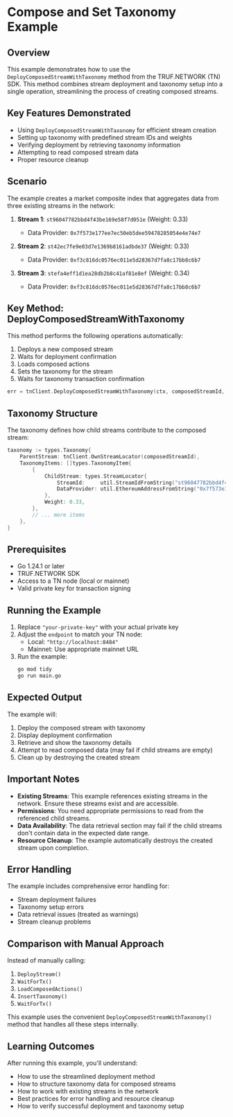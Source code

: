 # Compose and Set Taxonomy Example

## Overview

This example demonstrates how to use the `DeployComposedStreamWithTaxonomy` method from the TRUF.NETWORK (TN) SDK. This method combines stream deployment and taxonomy setup into a single operation, streamlining the process of creating composed streams.

## Key Features Demonstrated

- Using `DeployComposedStreamWithTaxonomy` for efficient stream creation
- Setting up taxonomy with predefined stream IDs and weights
- Verifying deployment by retrieving taxonomy information
- Attempting to read composed stream data
- Proper resource cleanup

## Scenario

The example creates a market composite index that aggregates data from three existing streams in the network:

1. **Stream 1**: `st96047782bbd4f43be169e58f7d051e` (Weight: 0.33)
   - Data Provider: `0x7f573e177ee7ec50eb5dee59478285054e4e74e7`

2. **Stream 2**: `st42ec7fe9e03d7e1369b8161adbde37` (Weight: 0.33)
   - Data Provider: `0xf3c816dc0576ec011e5d28367d7fa8c17bb8c6b7`

3. **Stream 3**: `stefa4eff1d1ea28db2b8c41af81e8ef` (Weight: 0.34)
   - Data Provider: `0xf3c816dc0576ec011e5d28367d7fa8c17bb8c6b7`

## Key Method: DeployComposedStreamWithTaxonomy

This method performs the following operations automatically:

1. Deploys a new composed stream
2. Waits for deployment confirmation
3. Loads composed actions
4. Sets the taxonomy for the stream
5. Waits for taxonomy transaction confirmation

```go
err = tnClient.DeployComposedStreamWithTaxonomy(ctx, composedStreamId, taxonomy)
```

## Taxonomy Structure

The taxonomy defines how child streams contribute to the composed stream:

```go
taxonomy := types.Taxonomy{
    ParentStream: tnClient.OwnStreamLocator(composedStreamId),
    TaxonomyItems: []types.TaxonomyItem{
        {
            ChildStream: types.StreamLocator{
                StreamId:     util.StreamIdFromString("st96047782bbd4f43be169e58f7d051e"),
                DataProvider: util.EthereumAddressFromString("0x7f573e177ee7ec50eb5dee59478285054e4e74e7"),
            },
            Weight: 0.33,
        },
        // ... more items
    },
}
```

## Prerequisites

- Go 1.24.1 or later
- TRUF.NETWORK SDK
- Access to a TN node (local or mainnet)
- Valid private key for transaction signing

## Running the Example

1. Replace `"your-private-key"` with your actual private key
2. Adjust the `endpoint` to match your TN node:
   - Local: `"http://localhost:8484"`
   - Mainnet: Use appropriate mainnet URL
3. Run the example:
   ```bash
   go mod tidy
   go run main.go
   ```

## Expected Output

The example will:
1. Deploy the composed stream with taxonomy
2. Display deployment confirmation
3. Retrieve and show the taxonomy details
4. Attempt to read composed data (may fail if child streams are empty)
5. Clean up by destroying the created stream

## Important Notes

- **Existing Streams**: This example references existing streams in the network. Ensure these streams exist and are accessible.
- **Permissions**: You need appropriate permissions to read from the referenced child streams.
- **Data Availability**: The data retrieval section may fail if the child streams don't contain data in the expected date range.
- **Resource Cleanup**: The example automatically destroys the created stream upon completion.

## Error Handling

The example includes comprehensive error handling for:
- Stream deployment failures
- Taxonomy setup errors
- Data retrieval issues (treated as warnings)
- Stream cleanup problems

## Comparison with Manual Approach

Instead of manually calling:
1. `DeployStream()`
2. `WaitForTx()`
3. `LoadComposedActions()`
4. `InsertTaxonomy()`
5. `WaitForTx()`

This example uses the convenient `DeployComposedStreamWithTaxonomy()` method that handles all these steps internally.

## Learning Outcomes

After running this example, you'll understand:
- How to use the streamlined deployment method
- How to structure taxonomy data for composed streams
- How to work with existing streams in the network
- Best practices for error handling and resource cleanup
- How to verify successful deployment and taxonomy setup